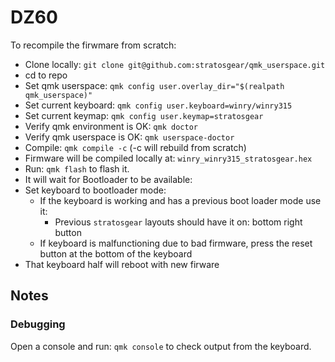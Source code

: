 # DZ60

To recompile the firwmare from scratch:

- Clone locally: `git clone git@github.com:stratosgear/qmk_userspace.git`
- cd to repo
- Set qmk userspace: `qmk config user.overlay_dir="$(realpath qmk_userspace)"`
- Set current keyboard: `qmk config user.keyboard=winry/winry315`
- Set current keymap: `qmk config user.keymap=stratosgear`
- Verify qmk environment is OK: `qmk doctor`
- Verify qmk userspace is OK: `qmk userspace-doctor`
- Compile: `qmk compile -c` (-c will rebuild from scratch)
- Firmware will be compiled locally at: `winry_winry315_stratosgear.hex`
- Run: `qmk flash` to flash it.
- It will wait for Bootloader to be available:
- Set keyboard to bootloader mode:
  - If the keyboard is working and has a previous boot loader mode use it:
    - Previous `stratosgear` layouts should have it on: bottom right button
  - If keyboard is malfunctioning due to bad firmware, press the reset button at the bottom of the keyboard
- That keyboard half will reboot with new firware


## Notes

### Debugging

Open a console and run: `qmk console` to check output from the keyboard.

